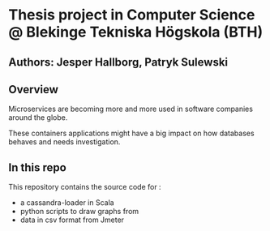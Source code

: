 # Thesis project in Computer Science @ Blekinge Tekniska Högskola (BTH)
## Authors: Jesper Hallborg, Patryk Sulewski

## Overview

Microservices are becoming more and more used in software companies around the globe.

These containers applications might have a big impact on how databases behaves and needs investigation.

## In this repo

This repository contains the source code for :
* a cassandra-loader in Scala
* python scripts to draw graphs from
* data in csv format from Jmeter

